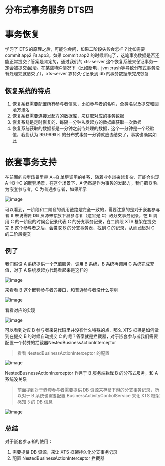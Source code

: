 # 分布式事务服务 DTS四


# 事务恢复

学习了 DTS 的原理之后，可能你会问，如果二阶段失败会怎样？比如需要 commit app2 和 app3，如果 commit app2 的时候断电了，这笔事务数据是否还能正常提交？答案是肯定的，通过我们的 xts-server 这个恢复系统来保证事务一定会被提交/回滚。在某些特殊情况下（比如断电，jvm crash等导致分布式事务没有处理完就结束了），xts-server 靠持久化记录到 db 的事务数据来完成恢复

## 恢复系统的特点

1) 恢复系统需要配置所有参与者信息，比如参与者的名称，全类名以及提交和回滚方法名
2) 恢复系统需要连接发起方的数据库，来获取对应的事务数据
3) 恢复系统是定时恢复的，每隔一分钟从发起方的数据库获取一次数据
4) 恢复系统获取的数据都是一分钟之前待处理的数据，这个一分钟是一个经验值，我们认为 99.9999% 的分布式事务一分钟就应该结束了，事实也确实如此

# 嵌套事务支持

在前面的典型场景里是 A->B 单层调用的关系，随着业务越来越复杂，可能会出现 A->B->C 的嵌套场景，在这个场景下，A 仍然是作为事务的发起方，我们把 B 称为嵌套参与者，C 为普通参与者，如果所示

![image](https://github.com/csy512889371/learnDoc/blob/master/image/2018/fbs/dts6.png)

可以看到，一阶段和二阶段的调用链路是完全一致的，需要注意的是对于嵌套参与者 B 来说需要 DB 资源来存放下游参与者（这里是 C）的分支事务记录，在 B 调用 C 的一阶段的时候会记录代表 C 的分支事务记录，在二阶段 XTS 框架在提交完 B 这个参与者之后，会捞取 B 的分支事务表，找到 C 的记录，从而发起对 C 的二阶段提交

## 例子

我们假设 A 系统提供一个充值服务，调用 B 系统，B 系统再调用 C 系统完成充值，对于 A 系统发起方代码看起来是这样的 

![image](https://github.com/csy512889371/learnDoc/blob/master/image/2018/fbs/dts7.png)

来看看 B 这个嵌套参与者的接口，和普通参与者没什么差别

![image](https://github.com/csy512889371/learnDoc/blob/master/image/2018/fbs/dts8.png)

看看对应的实现 

![image](https://github.com/csy512889371/learnDoc/blob/master/image/2018/fbs/dts9.png)

可以看到对应 B 参与者来说代码里并没有什么特殊的点，那么 XTS 框架是如何做到在提交 B 的时候自动提交 C 的呢？答案就是拦截器，对于嵌套参与者我们需要配置一个特殊的拦截器NestedBusinessActionInterceptor

> 看看 NestedBusinessActionInterceptor 的配置 

![image](https://github.com/csy512889371/learnDoc/blob/master/image/2018/fbs/dts10.png)

NestedBusinessActionInterceptor 作用于 B 服务端拦截 B 的分布式服务，和 A 系统没关系

> 前面提到对于嵌套参与者需要提供 DB 资源来存储下游的分支事务记录，所以对于 B 系统也需要配置 BusinessActivityControlService 来让 XTS 框架感知 B 的 DB 信息 

![image](https://github.com/csy512889371/learnDoc/blob/master/image/2018/fbs/dts11.png)

## 总结

对于嵌套参与者的使用： 

1) 需要提供 DB 资源，来让 XTS 框架持久化分支事务记录 
2) 配置 NestedBusinessActionInterceptor 拦截器



